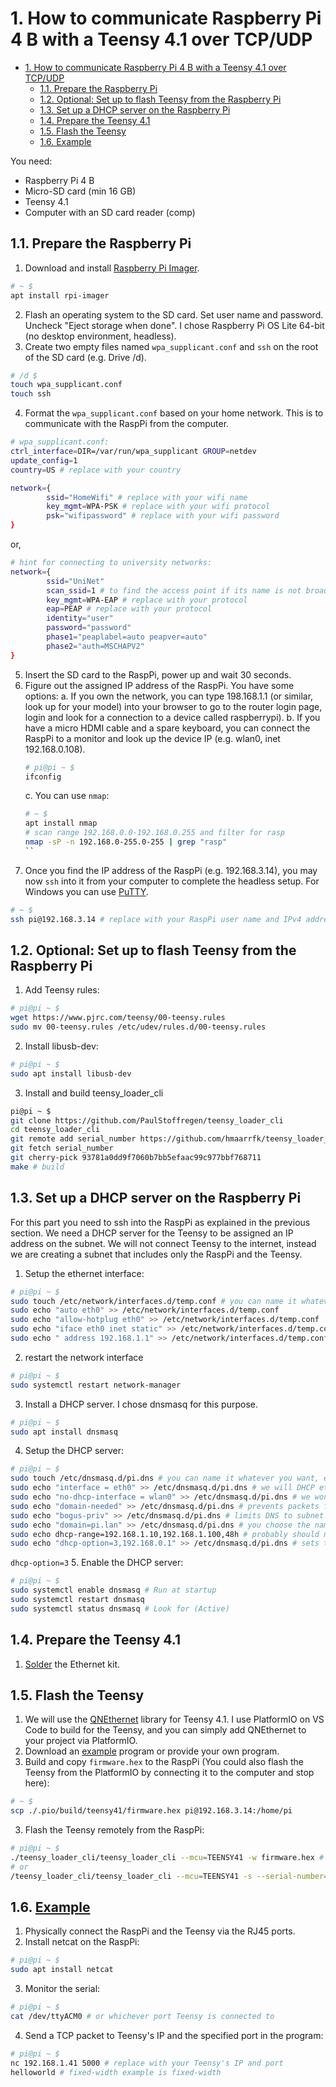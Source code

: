# 1. How to communicate Raspberry Pi 4 B with a Teensy 4.1 over TCP/UDP
- [1. How to communicate Raspberry Pi 4 B with a Teensy 4.1 over TCP/UDP](#1-how-to-communicate-raspberry-pi-4-b-with-a-teensy-41-over-tcpudp)
	- [1.1. Prepare the Raspberry Pi](#11-prepare-the-raspberry-pi)
	- [1.2. Optional: Set up to flash Teensy from the Raspberry Pi](#12-optional-set-up-to-flash-teensy-from-the-raspberry-pi)
	- [1.3. Set up a DHCP server on the Raspberry Pi](#13-set-up-a-dhcp-server-on-the-raspberry-pi)
	- [1.4. Prepare the Teensy 4.1](#14-prepare-the-teensy-41)
	- [1.5. Flash the Teensy](#15-flash-the-teensy)
	- [1.6. Example](#16-examplehttpsgithubcomssilvermanqnethernetblobmasterexamplesfixedwidthserverfixedwidthserverino)


You need:
- Raspberry Pi 4 B
- Micro-SD card (min 16 GB)
- Teensy 4.1
- Computer with an SD card reader (comp)

## 1.1. Prepare the Raspberry Pi 

1. Download and install [Raspberry Pi Imager](https://www.raspberrypi.com/software/).
```bash
# ~ $
apt install rpi-imager
```
2. Flash an operating system to the SD card. Set user name and password. Uncheck "Eject storage when done". I chose Raspberry Pi OS Lite 64-bit (no desktop environment, headless). 
3. Create two empty files named ```wpa_supplicant.conf``` and ```ssh``` on the root of the SD card (e.g. Drive /d).
```bash 
# /d $
touch wpa_supplicant.conf
touch ssh
```
4. Format the ```wpa_supplicant.conf``` based on your home network. This is to communicate with the RaspPi from the computer.
```bash
# wpa_supplicant.conf:
ctrl_interface=DIR=/var/run/wpa_supplicant GROUP=netdev
update_config=1
country=US # replace with your country

network={
        ssid="HomeWifi" # replace with your wifi name
        key_mgmt=WPA-PSK # replace with your wifi protocol
        psk="wifipassword" # replace with your wifi password
}
```
or,
```bash
# hint for connecting to university networks:
network={
        ssid="UniNet"
        scan_ssid=1 # to find the access point if its name is not broadcasted
        key_mgmt=WPA-EAP # replace with your protocol
        eap=PEAP # replace with your protocol
        identity="user"
        password="password"
        phase1="peaplabel=auto peapver=auto"
        phase2="auth=MSCHAPV2"
}
```
5. Insert the SD card to the RaspPi, power up and wait 30 seconds.
6. Figure out the assigned IP address of the RaspPi. You have some options:
	a. If you own the network, you can type 198.168.1.1 (or similar, look up for your model) into your browser to go to the router login page, login and look for a connection to a device called raspberrypi).
	b. If you have a micro HDMI cable and a spare keyboard, you can connect the RaspPi to a monitor and look up the device IP (e.g. wlan0, inet 192.168.0.108).
	```bash
	# pi@pi ~ $
	ifconfig
	```
	c. You can use ```nmap```:
	```bash
	# ~ $
	apt install nmap
	# scan range 192.168.0.0-192.168.0.255 and filter for rasp
	nmap -sP -n 192.168.0-255.0-255 | grep "rasp" 
	``
7. Once you find the IP address of the RaspPi (e.g. 192.168.3.14), you may now ```ssh``` into it from your computer to complete the headless setup. For Windows you can use [PuTTY](https://www.putty.org/). 
```bash
# ~ $
ssh pi@192.168.3.14 # replace with your RaspPi user name and IPv4 address
```

## 1.2. Optional: Set up to flash Teensy from the Raspberry Pi

1. Add Teensy rules:
```bash
# pi@pi ~ $
wget https://www.pjrc.com/teensy/00-teensy.rules
sudo mv 00-teensy.rules /etc/udev/rules.d/00-teensy.rules 
```

2. Install libusb-dev:
```bash
# pi@pi ~ $
sudo apt install libusb-dev
```

3. Install and build teensy_loader_cli
```bash
pi@pi ~ $
git clone https://github.com/PaulStoffregen/teensy_loader_cli
cd teensy_loader_cli
git remote add serial_number https://github.com/hmaarrfk/teensy_loader_cli # add serial_number feature to teensy_loader_cli, useful for multiple Teensy's (Not part of the master as of 2022-10-21) 
git fetch serial_number
git cherry-pick 93781a0dd9f7060b7bb5efaac99c977bbf768711
make # build
```

## 1.3. Set up a DHCP server on the Raspberry Pi 
For this part you need to ssh into the RaspPi as explained in the previous section. We need a DHCP server for the Teensy to be assigned an IP address on the subnet. We will not connect Teensy to the internet, instead we are creating a subnet that includes only the RaspPi and the Teensy.

1. Setup the ethernet interface:
```bash
# pi@pi ~ $
sudo touch /etc/network/interfaces.d/temp.conf # you can name it whatever you want, e.g. your username
sudo echo "auto eth0" >> /etc/network/interfaces.d/temp.conf
sudo echo "allow-hotplug eth0" >> /etc/network/interfaces.d/temp.conf
sudo echo "iface eth0 inet static" >> /etc/network/interfaces.d/temp.conf # static IP for the RaspPi ethernet port
sudo echo "	address 192.168.1.1" >> /etc/network/interfaces.d/temp.conf # can be anything, try to stick to 192.169.x.x
```
2. restart the network interface
```bash
# pi@pi ~ $
sudo systemctl restart network-manager
```
3. Install a DHCP server. I chose dnsmasq for this purpose.
```bash
# pi@pi ~ $
sudo apt install dnsmasq
```
4. Setup the DHCP server:

```bash
# pi@pi ~ $
sudo touch /etc/dnsmasq.d/pi.dns # you can name it whatever you want, e.g. your username (few exceptions, see /etc/dnsmasq.d/README).
sudo echo "interface = eth0" >> /etc/dnsmasq.d/pi.dns # we will DHCP ethernet 
sudo echo "no-dhcp-interface = wlan0" >> /etc/dnsmasq.d/pi.dns # we won't DHCP wifi
sudo echo "domain-needed" >> /etc/dnsmasq.d/pi.dns # prevents packets from leaving the subnet
sudo echo "bogus-priv" >> /etc/dnsmasq.d/pi.dns # limits DNS to subnet
sudo echo "domain=pi.lan" >> /etc/dnsmasq.d/pi.dns # you choose the name
sudo echo dhcp-range=192.168.1.10,192.168.1.100,48h # probably should not include interface address
sudo echo "dhcp-option=3,192.168.0.1" >> /etc/dnsmasq.d/pi.dns # sets the default route
```
```dhcp-option=3``` 
5. Enable the DHCP server:
```bash
# pi@pi ~ $
sudo systemctl enable dnsmasq # Run at startup
sudo systemctl restart dnsmasq
sudo systemctl status dnsmasq # Look for (Active)
```
## 1.4. Prepare the Teensy 4.1
1. [Solder](https://www.pjrc.com/store/ethernet_kit.html) the Ethernet kit.

## 1.5. Flash the Teensy
1. We will use the [QNEthernet](https://github.com/ssilverman/QNEthernet) library for Teensy 4.1. I use PlatformIO on VS Code to build for the Teensy, and you can simply add QNEthernet to your project via PlatformIO.
2. Download an [example](https://github.com/ssilverman/QNEthernet/blob/master/examples/FixedWidthServer/FixedWidthServer.ino) program or provide your own program.
3. Build and copy ```firmware.hex``` to the RaspPi (You could also flash the Teensy from the PlatformIO by connecting it to the computer and stop here):
```bash
# ~ $
scp ./.pio/build/teensy41/firmware.hex pi@192.168.3.14:/home/pi
```
3. Flash the Teensy remotely from the RaspPi:
```bash
# pi@pi ~ $
./teensy_loader_cli/teensy_loader_cli --mcu=TEENSY41 -w firmware.hex # waits for the physical button press on the Teensy
# or
/teensy_loader_cli/teensy_loader_cli --mcu=TEENSY41 -s --serial-number=11462940 # use usb-devices to find the SN of the Teensy and identify the Teensy you want to flash
```

## 1.6. [Example](https://github.com/ssilverman/QNEthernet/blob/master/examples/FixedWidthServer/FixedWidthServer.ino)
1. Physically connect the RaspPi and the Teensy via the RJ45 ports.
2. Install netcat on the RaspPi:
```bash
# pi@pi ~ $
sudo apt install netcat
```
3. Monitor the serial:
```bash
# pi@pi ~ $
cat /dev/ttyACM0 # or whichever port Teensy is connected to
```
4. Send a TCP packet to Teensy's IP and the specified port in the program: 
```bash
# pi@pi ~ $
nc 192.168.1.41 5000 # replace with your Teensy's IP and port
helloworld # fixed-width example is fixed-width
```